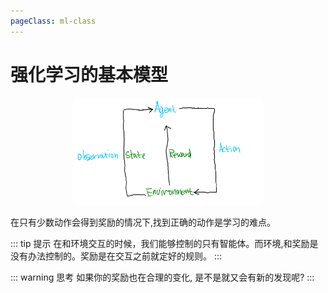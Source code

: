 ```yaml
---
pageClass: ml-class
---
```


# 强化学习的基本模型
<p align="center">
<img src='https://raw.githubusercontent.com/HuangJiaLian/DataBase0/master/uPic/RL.png' width='60%'>
</p>
在只有少数动作会得到奖励的情况下,找到正确的动作是学习的难点。

::: tip 提示
在和环境交互的时候，我们能够控制的只有智能体。而环境,和奖励是没有办法控制的。奖励是在交互之前就定好的规则。
:::

::: warning 思考
如果你的奖励也在合理的变化, 是不是就又会有新的发现呢? 
:::

<Livere/>